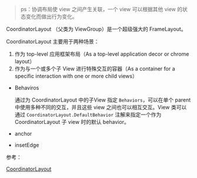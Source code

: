 > ps：协调布局使 view 之间产生关联，一个 view 可以根据其他 view 的状态变化而做出行为变化。

CoordinatorLayout （父类为 ViewGroup）是一个超级强大的 FrameLayout。

CoordinatorLayout 主要用于两种场景：

1. 作为 top-level 应用框架布局（As a top-level application decor or chrome layout）
2. 作为与一个或多个子 View 进行特殊交互的容器（As a container for a specific interaction with one or more child views）

+ Behaviros

  通过为 CoordinatorLayout 中的子View 指定 `Behaviors`，可以在单个 parent 中使用多种不同的交互，并且这些 view 之间也可以相互交互。View 类可以通过 `CoordinatorLayout.DefaultBehavior` 注解来指定一个作为 CoordinatorLayout 子 view 时的默认 behavior。

+ anchor

+ insetEdge












参考：

[CoordinatorLayout](https://developer.android.com/reference/android/support/design/widget/CoordinatorLayout)